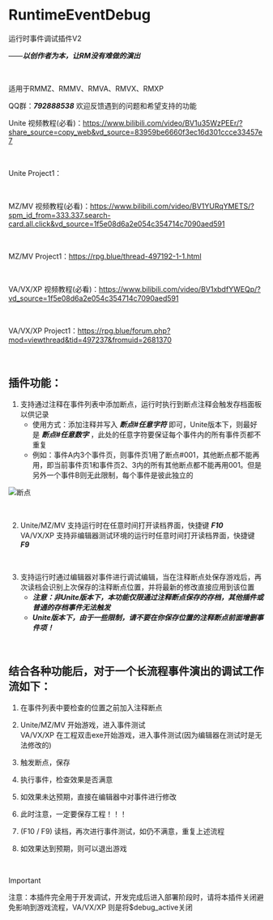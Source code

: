 # RuntimeEventDebug

运行时事件调试插件V2

——***以创作者为本，让RM没有难做的演出***

<br/>

适用于RMMZ、RMMV、RMVA、RMVX、RMXP

QQ群：***792888538***   欢迎反馈遇到的问题和希望支持的功能

Unite 视频教程(必看)：https://www.bilibili.com/video/BV1u35WzPEEr/?share_source=copy_web&vd_source=83959be6660f3ec16d301ccce33457e7

<br/>

Unite Project1：

<br/>

MZ/MV 视频教程(必看)：https://www.bilibili.com/video/BV1YURqYMETS/?spm_id_from=333.337.search-card.all.click&vd_source=1f5e08d6a2e054c354714c7090aed591

<br/>

MZ/MV Project1：https://rpg.blue/thread-497192-1-1.html

<br/>

VA/VX/XP 视频教程(必看)：https://www.bilibili.com/video/BV1xbdfYWEQp/?vd_source=1f5e08d6a2e054c354714c7090aed591

<br/>

VA/VX/XP Project1：https://rpg.blue/forum.php?mod=viewthread&tid=497237&fromuid=2681370

<br/>

## 插件功能：

1. 支持通过注释在事件列表中添加断点，运行时执行到断点注释会触发存档面板以供记录
   * 使用方式：添加注释并写入  ***断点#任意字符***  即可，Unite版本下，则最好是  ***断点#任意数字***  ，此处的任意字符要保证每个事件内的所有事件页都不重复
   * 例如：事件A内3个事件页，则事件页1用了断点#001，其他断点都不能再用，即当前事件页1和事件页2、3内的所有其他断点都不能再用001。但是另外一个事件B则无此限制，每个事件是彼此独立的

![断点](https://github.com/cafel176/RuntimeEventDebug/blob/v2/pic1.png?raw=true '断点')

<br/>

2. Unite/MZ/MV 支持运行时在任意时间打开读档界面，快捷键   ***F10***  <br/>
   VA/VX/XP 支持非编辑器测试环境的运行时任意时间打开读档界面，快捷键 ***F9***

<br/>

3. 支持运行时通过编辑器对事件进行调试编辑，当在注释断点处保存游戏后，再次读档会识别上次保存的注释断点位置，并将最新的修改直接应用到该位置
   * ***注意：非Unite版本下，本功能仅限通过注释断点保存的存档，其他插件或普通的存档事件无法触发***
   * ***Unite版本下，由于一些限制，请不要在你保存位置的注释断点前面增删事件项！***
<br/>

## 结合各种功能后，对于一个长流程事件演出的调试工作流如下：

1. 在事件列表中要检查的位置之前加入注释断点

2. Unite/MZ/MV 开始游戏，进入事件测试 <br/>
   VA/VX/XP 在工程双击exe开始游戏，进入事件测试(因为编辑器在测试时是无法修改的)

3. 触发断点，保存

4. 执行事件，检查效果是否满意

5. 如效果未达预期，直接在编辑器中对事件进行修改

6. 此时注意，一定要保存工程！！！

7. (F10 / F9) 读档，再次进行事件测试，如仍不满意，重复上述流程

8. 如效果达到预期，则可以退出游戏

<br/>

> [!IMPORTANT] 
> 注意：本插件完全用于开发调试，开发完成后进入部署阶段时，请将本插件关闭避免影响到游戏流程，VA/VX/XP 则是将$debug_active关闭
